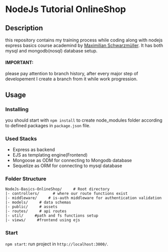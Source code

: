 # NodeJs Tutorial OnlineShop

## Description
this repository contains my training process while coding along with nodejs express basics course academind by [Maximilian Schwarzmüller](https://www.linkedin.com/in/maximilian-schwarzmueller/). 
It has both mysql and mongodb(nosql) database setup.  

#### IMPORTANT:
please pay attention to branch history, after every major step of developement I create a branch from it while work progression.

## Usage

### Installing
you should start with `npm install` to create node_modules folder according to defined packages in `package.json` file.

### Used Stacks

  - Express as backend
  - EJS as templating engine(Frontend)
  - Mongoose as ODM for connecting to Mongodb database
  - Sequelize as ORM for connecting to mysql database

### Folder Structure

```
NodeJs-Basics-OnlineShop/     # Root directory
|- controllers/      # where our route functions exist
|- middleware/     # is-auth middleware for authentication validation
|- models/     # data schemas
|- public/     # assets
|- routes/     # api routes
|- util/     #path and fs functions setup
|- views/     #frontend using ejs

```

### Start

`npm start`: run project in `http://localhost:3000/`.
